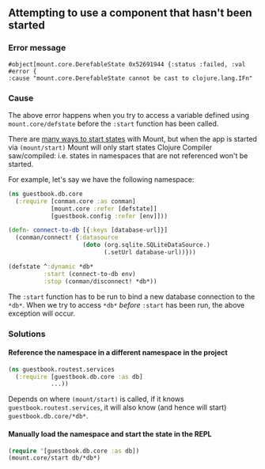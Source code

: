 ## Attempting to use a component that hasn't been started

### Error message

```
#object[mount.core.DerefableState 0x52691944 {:status :failed, :val #error { 
:cause "mount.core.DerefableState cannot be cast to clojure.lang.IFn"
```

### Cause

The above error happens when you try to access a variable defined using `mount.core/defstate` before the `:start` function has been called.

There are [many ways to start states](https://github.com/tolitius/mount#composing-states) with Mount,
but when the app is started via `(mount/start)` Mount will only start states Clojure Compiler saw/compiled: i.e. states in namespaces
that are not referenced won't be started.

For example, let's say we have the following namespace:

```clojure
(ns guestbook.db.core
  (:require [conman.core :as conman]
            [mount.core :refer [defstate]]
            [guestbook.config :refer [env]]))

(defn- connect-to-db [{:keys [database-url]}]
  (conman/connect! {:datasource
                     (doto (org.sqlite.SQLiteDataSource.)
                           (.setUrl database-url))}))

(defstate ^:dynamic *db*
          :start (connect-to-db env)
          :stop (conman/disconnect! *db*))
```

The `:start` function has to be run to bind a new database connection to the `*db*`.
When we try to access `*db*` _before_ `:start` has been run, the above exception will occur.

### Solutions

#### Reference the namespace in a different namespace in the project

```clojure
(ns guestbook.routest.services
  (:require [guestbook.db.core :as db]
            ...))
```

Depends on where `(mount/start)` is called, if it knows `guestbook.routest.services`,
it will also know (and hence will start) `guestbook.db.core/*db*`.

#### Manually load the namespace and start the state in the REPL
 
```clojure
(require '[guestbook.db.core :as db])
(mount.core/start db/*db*)
```

